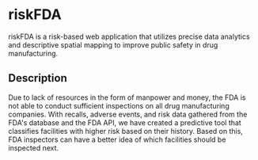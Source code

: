 # riskFDA

riskFDA is a risk-based web application that utilizes precise data analytics and descriptive spatial mapping to improve public safety in drug manufacturing.

## Description

Due to lack of resources in the form of manpower and money, the FDA is not able to conduct sufficient inspections on all drug manufacturing companies.  With recalls, adverse events, and risk data gathered from the FDA's database and the FDA API, we have created a predictive tool that classifies facilities with higher risk based on their history.  Based on this, FDA inspectors can have a better idea of which facilities should be inspected next.
